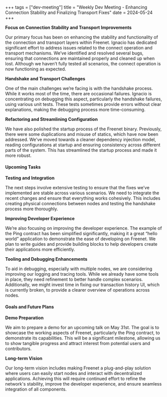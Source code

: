 +++
tags = ["dev-meeting"]
title = "Weekly Dev Meeting - Enhancing Connection Stability and Finalizing Transport Fixes"
date = 2024-05-24
+++

**Focus on Connection Stability and Transport Improvements**

Our primary focus has been on enhancing the stability and functionality of the connection and
transport layers within Freenet. Ignacio has dedicated significant effort to address issues related
to the connect operation and transport mechanisms. We’ve identified and resolved several bugs,
ensuring that connections are maintained properly and cleaned up when lost. Although we haven’t
fully tested all scenarios, the connect operation is now functioning as expected.

**Handshake and Transport Challenges**

One of the main challenges we’re facing is with the handshake process. While it works most of the
time, there are occasional failures. Ignacio is concentrating on debugging this aspect, particularly
the handshake failures, using various unit tests. These tests sometimes provide errors without clear
explanations, making the debugging process more time-consuming.

**Refactoring and Streamlining Configuration**

We have also polished the startup process of the Freenet binary. Previously, there were some
duplications and misuse of statics, which have now been addressed. We’ve moved towards a cleaner
dependency injection model, reading configurations at startup and ensuring consistency across
different parts of the system. This has streamlined the startup process and made it more robust.

#### Upcoming Tasks

**Testing and Integration**

The next steps involve extensive testing to ensure that the fixes we’ve implemented are stable
across various scenarios. We need to integrate the recent changes and ensure that everything works
cohesively. This includes creating physical connections between nodes and testing the handshake
process more thoroughly.

**Improving Developer Experience**

We’re also focusing on improving the developer experience. The example of the Ping contract has been
simplified significantly, making it a great “hello world” application to demonstrate the ease of
developing on Freenet. We plan to write guides and provide building blocks to help developers create
their applications more efficiently.

**Tooling and Debugging Enhancements**

To aid in debugging, especially with multiple nodes, we are considering improving our logging and
tracing tools. While we already have some tools in place, they need refinement to better handle
complex scenarios. Additionally, we might invest time in fixing our transaction history UI, which is
currently broken, to provide a clearer overview of operations across nodes.

#### Goals and Future Plans

**Demo Preparation**

We aim to prepare a demo for an upcoming talk on May 31st. The goal is to showcase the working
aspects of Freenet, particularly the Ping contract, to demonstrate its capabilities. This will be a
significant milestone, allowing us to show tangible progress and attract interest from potential
users and contributors.

**Long-term Vision**

Our long-term vision includes making Freenet a plug-and-play solution where users can easily start
nodes and interact with decentralized applications. Achieving this will require continued effort to
refine the network's stability, improve the developer experience, and ensure seamless integration of
all components.
